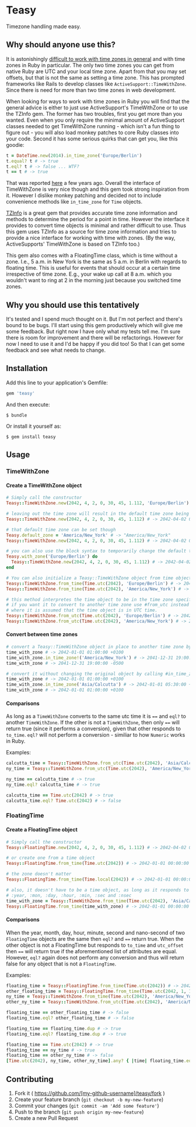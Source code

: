 # Teasy

Timezone handling made easy.

## Why should anyone use this?

It is astonishingly [difficult to work with time zones in general](https://www.youtube.com/watch?v=-5wpm-gesOY) and with time zones in Ruby in particular. The only two time zones you can get from native Ruby are UTC and your local time zone. Apart from that you may set offsets, but that is not the same as setting a time zone.
This has prompted frameworks like Rails to develop classes like `ActiveSupport::TimeWithZone`. Since there is need for more than two time zones in web development.

When looking for ways to work with time zones in Ruby you will find that the general advice is either to just use ActiveSupport's TimeWithZone or to use the TZInfo gem. The former has two troubles, first you get more than you wanted. Even when you only require the minimal amount of ActiveSupport classes needed to get TimeWithZone running - which isn't a fun thing to figure out - you will also load monkey patches to core Ruby classes into your code. Second it has some serious quirks that can get you, like this goodie:
```ruby
t = DateTime.new(2014).in_time_zone('Europe/Berlin')
t.equal? t # -> true
t.eql? t # -> false ... WTF?
t == t # -> true
```
That was reported [here](https://github.com/rails/rails/issues/14178) a few years ago. Overall the interface of TimeWithZone is very nice though and this gem took strong inspiration from it. However I dislike monkey patching and decided not to include convenience methods like `in_time_zone` for `Time` objects.

[TZInfo](https://github.com/tzinfo/tzinfo) is a great gem that provides accurate time zone information and methods to determine the period for a point in time. However the interface it provides to convert time objects is minimal and rather difficult to use. Thus this gem uses TZInfo as a source for time zone information and tries to provide a nice interface for working with time with zones. (By the way, ActiveSupports' TimeWithZone is based on TZInfo too.)

This gem also comes with a FloatingTime class, which is time without a zone. I.e., 5 a.m. in New York is the same as 5 a.m. in Berlin with regards to floating time. This is useful for events that should occur at a certain time irrespective of time zone. E.g., your wake up call at 8 a.m. which you wouldn't want to ring at 2 in the morning just because you switched time zones.

## Why you should use this tentatively

It's tested and I spend much thought on it. But I'm not perfect and there's bound to be bugs. I'll start using this gem productively which will give me some feedback. But right now I have only what my tests tell me.
I'm sure there is room for improvement and there will be refactorings. However for now I need to use it and I'd be happy if you did too! So that I can get some feedback and see what needs to change.

## Installation

Add this line to your application's Gemfile:

```ruby
gem 'teasy'
```

And then execute:

    $ bundle

Or install it yourself as:

    $ gem install teasy

## Usage

### TimeWithZone
#### Create a TimeWithZone object
```ruby
# Simply call the constructor
Teasy::TimeWithZone.new(2042, 4, 2, 0, 30, 45, 1.112, 'Europe/Berlin') # -> 2042-04-02 00:30:45 +0200

# leaving out the time zone will result in the default time zone being used, which by default is UTC
Teasy::TimeWithZone.new(2042, 4, 2, 0, 30, 45, 1.112) # -> 2042-04-02 00:30:45 UTC

# that default time zone can be set though
Teasy.default_zone = 'America/New_York' # -> "America/New_York"
Teasy::TimeWithZone.new(2042, 4, 2, 0, 30, 45, 1.112) # -> 2042-04-02 00:30:45 -0400

# you can also use the block syntax to temporarily change the default time zone
Teasy.with_zone('Europe/Berlin') do
  Teasy::TimeWithZone.new(2042, 4, 2, 0, 30, 45, 1.112) # -> 2042-04-02 00:30:45 +0200
end

# You can also initialize a Teasy::TimeWithZone object from time objects
Teasy::TimeWithZone.from_time(Time.utc(2042), 'Europe/Berlin') # -> 2042-01-01 00:00:00 +0100
Teasy::TimeWithZone.from_time(Time.utc(2042), 'America/New_York') # -> 2042-01-01 00:00:00 -0500

# this method interpretes the time object to be in the time zone specified, 
# if you want it to convert to another time zone use #from_utc instead
# where it is assumed that the time object is in UTC time.
Teasy::TimeWithZone.from_utc(Time.utc(2042), 'Europe/Berlin') # -> 2042-01-01 01:00:00 +0100
Teasy::TimeWithZone.from_utc(Time.utc(2042), 'America/New_York') # -> 2041-12-31 19:00:00 -0500
```

#### Convert between time zones
```ruby
# convert a Teasy::TimeWithZone object in place to another time zone by calling #in_time_zone!
time_with_zone # -> 2042-01-01 01:00:00 +0100
time_with_zone.in_time_zone!('America/New_York') # -> 2041-12-31 19:00:00 -0500
time_with_zone # -> 2041-12-31 19:00:00 -0500

# convert it without changing the original object by calling #in_time_zone
time_with_zone # -> 2042-01-01 01:00:00 +0100
time_with_zone.in_time_zone('Asia/Calcutta') # -> 2042-01-01 05:30:00 +0530
time_with_zone # -> 2042-01-01 01:00:00 +0100
```

#### Comparisons
As long as a `TimeWithZone` converts to the same utc time it is `==` and `eql?` to another `TimeWithZone`.
If the other is not a `TimeWithZone`, then only `==` will return true (since it performs a conversion), given that other responds to `to_time`. `eql?` will not perform a conversion - similiar to how `Numeric` works in Ruby.

Examples:
```ruby
calcutta_time = Teasy::TimeWithZone.from_utc(Time.utc(2042), 'Asia/Calcutta') # -> 2042-01-01 05:30:00 +0530
ny_time = Teasy::TimeWithZone.from_utc(Time.utc(2042), 'America/New_York') # -> 2041-12-31 19:00:00 -0500

ny_time == calcutta_time # -> true
ny_time.eql? calcutta_time # -> true

calcutta_time == Time.utc(2042) # -> true
calcutta_time.eql? Time.utc(2042) # -> false
```

### FloatingTime
#### Create a FloatingTime object
```ruby
# Simply call the constructor
Teasy::FloatingTime.new(2042, 4, 2, 0, 30, 45, 1.112) # -> 2042-04-02 00:30:45

# or create one from a time object
Teasy::FloatingTime.from_time(Time.utc(2042)) # -> 2042-01-01 00:00:00

# the zone doesn't matter
Teasy::FloatingTime.from_time(Time.local(2042)) # -> 2042-01-01 00:00:00

# also, it doesn't have to be a time object, as long as it responds to
# :year, :mon, :day, :hour, :min, :sec and :nsec
time_with_zone = Teasy::TimeWithZone.from_time(Time.utc(2042), 'Asia/Calcutta') # -> 2042-01-01 00:00:00 +0530
Teasy::FloatingTime.from_time(time_with_zone) # -> 2042-01-01 00:00:00
```

#### Comparisons
When the year, month, day, hour, minute, second and nano-second of two `FloatingTime` objects are the same then `eql?` and `==` return true. When the other object is not a FloatingTime but responds to `to_time` and `utc_offset` then `==` will return true if the aforementioned list of attributes are equal. However, `eql?` again does not perform any conversion and thus will return false for any object that is not a `FloatingTime`.

Examples:
```ruby
floating_time = Teasy::FloatingTime.from_time(Time.utc(2042)) # -> 2042-01-01 00:00:00
other_floating_time = Teasy::FloatingTime.from_time(Time.utc(2042, 1, 1, 1)) # -> 2042-01-01 01:00:00
ny_time = Teasy::TimeWithZone.from_time(Time.utc(2042), 'America/New_York') # -> 2042-01-01 00:00:00 -0500
other_ny_time = Teasy::TimeWithZone.from_utc(Time.utc(2042), 'America/New_York') # -> 2041-12-31 19:00:00 -0500

floating_time == other_floating_time # -> false
floating_time.eql? other_floating_time # -> false

floating_time == floating_time.dup # -> true
floating_time.eql? floating_time.dup # -> true

floating_time == Time.utc(2042) # -> true
floating_time == ny_time # -> true
floating_time == other_ny_time # -> false
[Time.utc(2042), ny_time, other_ny_time].any? { |time| floating_time.eql? time } # -> false
```

## Contributing

1. Fork it ( https://github.com/[my-github-username]/teasy/fork )
2. Create your feature branch (`git checkout -b my-new-feature`)
3. Commit your changes (`git commit -am 'Add some feature'`)
4. Push to the branch (`git push origin my-new-feature`)
5. Create a new Pull Request
